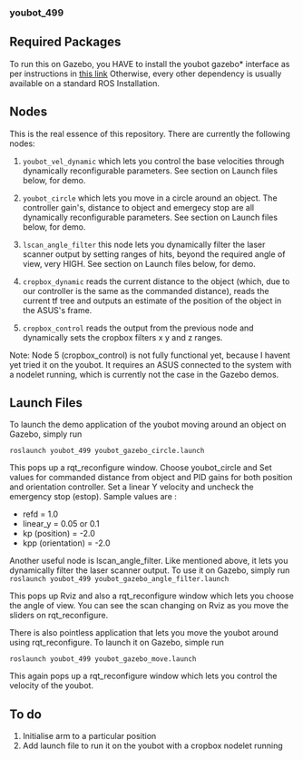 ### youbot_499 

Required Packages
------------------------
To run this on Gazebo, you HAVE to install the youbot gazebo* interface as per instructions in [this link](http://www.youbot-store.com/wiki/index.php?title=Gazebo_simulation&hmswSSOID=10b4d7be36c130126e02a9c81ce579a7f71c954f)
Otherwise, every other dependency is usually available on a standard ROS Installation.

Nodes
------------------------
This is the real essence of this repository. There are currently the following nodes:


1. `youbot_vel_dynamic` which lets you control the base velocities through dynamically reconfigurable parameters. See section on Launch files below, for demo.

2. `youbot_circle` which lets you move in a circle around an object. The controller gain's, distance to object and emergecy stop are all dynamically reconfigurable parameters. See section on Launch files below, for demo.

3. `lscan_angle_filter` this node lets you dynamically filter the laser scanner output by setting ranges of hits, beyond the required angle of view, very HIGH. See section on Launch files below, for demo.

4. `cropbox_dynamic` reads the current distance to the object (which, due to our controller is the same as the commanded distance), reads the current tf tree and outputs an estimate of the position of the object in the ASUS's frame.

5. `cropbox_control` reads the output from the previous node and dynamically sets the cropbox filters x y and z ranges.

Note: Node 5 (cropbox_control) is not fully functional yet, because I havent yet tried it on the youbot. It requires an ASUS connected to the system with a nodelet running, which is currently not the case in the Gazebo demos.

Launch Files 
------------------------
To launch the demo application of the youbot moving around an object on Gazebo, simply run

`roslaunch youbot_499 youbot_gazebo_circle.launch`

This pops up a rqt_reconfigure window. Choose youbot_circle and Set values for commanded distance from object and PID gains for both position and orientation controller. Set a linear Y velocity and uncheck the emergency stop (estop). Sample values are :
* refd = 1.0
* linear_y = 0.05 or 0.1
* kp (position) = -2.0
* kpp (orientation) = -2.0

Another useful node is lscan_angle_filter. Like mentioned above, it lets you dynamically filter the laser scanner output. To use it on Gazebo, simply run
`roslaunch youbot_499 youbot_gazebo_angle_filter.launch`

This pops up Rviz and also a rqt_reconfigure window which lets you choose the angle of view. You can see the scan changing on Rviz as you move the sliders on rqt_reconfigure.



There is also pointless application that lets you move the youbot around using rqt_reconfigure. To launch it on Gazebo, simple run

`roslaunch youbot_499 youbot_gazebo_move.launch`

This again pops up a rqt_reconfigure window which lets you control the velocity of the youbot.



To do
-----------------------
1. Initialise arm to a particular position
2. Add launch file to run it on the youbot with a cropbox nodelet running


